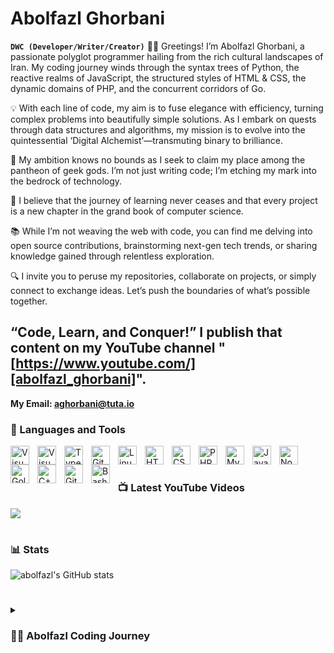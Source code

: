 # Abolfazl Ghorbani

**`DWC (Developer/Writer/Creator)`**
👨‍💻 Greetings! I’m Abolfazl Ghorbani, a passionate polyglot programmer hailing from the rich cultural landscapes of Iran. My coding journey winds through the syntax trees of Python, the reactive realms of JavaScript, the structured styles of HTML & CSS, the dynamic domains of PHP, and the concurrent corridors of Go.

💡 With each line of code, my aim is to fuse elegance with efficiency, turning complex problems into beautifully simple solutions. As I embark on quests through data structures and algorithms, my mission is to evolve into the quintessential ‘Digital Alchemist’—transmuting binary to brilliance.

🚀 My ambition knows no bounds as I seek to claim my place among the pantheon of geek gods. I’m not just writing code; I’m etching my mark into the bedrock of technology.

🌱 I believe that the journey of learning never ceases and that every project is a new chapter in the grand book of computer science.

📚 While I’m not weaving the web with code, you can find me delving into open source contributions, brainstorming next-gen tech trends, or sharing knowledge gained through relentless exploration.

🔍 I invite you to peruse my repositories, collaborate on projects, or simply connect to exchange ideas. Let’s push the boundaries of what’s possible together.

“Code, Learn, and Conquer!”
I publish that content on my YouTube channel "[https://www.youtube.com/][abolfazl_ghorbani]".
---
<strong>My Email: aghorbani@tuta.io </strong>

### 🧰 Languages and Tools

<img align="left" alt="Visualstudio" width="30px" style="padding-right:10px;" src="https://cdn.jsdelivr.net/gh/devicons/devicon/icons/git/git-original.svg" />
<img align="left" alt="Visualstudio" width="30px" style="padding-right:10px;" src="https://cdn.jsdelivr.net/gh/devicons/devicon/icons/visualstudio/visualstudio-plain.svg" />
<img align="left" alt="TypeScript" width="30px" style="padding-right:10px;" src="https://cdn.jsdelivr.net/gh/devicons/devicon/icons/typescript/typescript-plain.svg" />
<img align="left" alt="Git" width="30px" style="padding-right:10px;" src="https://cdn.jsdelivr.net/gh/devicons/devicon/icons/git/git-original.svg" />
<img align="left" alt="Linux" width="30px" style="padding-right:10px;" src="https://cdn.jsdelivr.net/gh/devicons/devicon/icons/linux/linux-original.svg" />
<img align="left" alt="HTML" width="30px" style="padding-right:10px;" src="https://cdn.jsdelivr.net/gh/devicons/devicon/icons/html5/html5-plain.svg" />
<img align="left" alt="CSS" width="30px" style="padding-right:10px;" src="https://cdn.jsdelivr.net/gh/devicons/devicon/icons/css3/css3-plain.svg" />
<img align="left" alt="PHP" width="30px" style="padding-right:10px;" src="https://cdn.jsdelivr.net/gh/devicons/devicon/icons/php/php-original.svg" />
<img align="left" alt="MySQL" width="30px" style="padding-right:10px;" src="https://cdn.jsdelivr.net/gh/devicons/devicon/icons/mysql/mysql-original-wordmark.svg" />
<img align="left" alt="JavaScript" width="30px" style="padding-right:10px;" src="https://cdn.jsdelivr.net/gh/devicons/devicon/icons/javascript/javascript-plain.svg" />
<img align="left" alt="NodeJS" width="30px" style="padding-right:10px;" src="https://cdn.jsdelivr.net/gh/devicons/devicon/icons/nodejs/nodejs-original.svg" />
<img align="left" alt="Golang" width="30px" style="padding-right:10px;" src="https://cdn.jsdelivr.net/gh/devicons/devicon/icons/go/go-original-wordmark.svg" />
<img align="left" alt="C++" width="30px" style="padding-right:10px;" src="https://cdn.jsdelivr.net/gh/devicons/devicon/icons/cplusplus/cplusplus-line.svg" />
<img align="left" alt="GitHub" width="30px" style="padding-right:10px;" src="https://cdn.jsdelivr.net/gh/devicons/devicon/icons/github/github-original.svg" />
<img align="left" alt="Bash" width="30px" style="padding-right:10px;" src="https://cdn.jsdelivr.net/gh/devicons/devicon/icons/bash/bash-original.svg" />
<br />

#

### 📺 Latest YouTube Videos
<!-- BEGIN YOUTUBE-CARDS -->
<!-- END YOUTUBE-CARDS -->

[<img src="https://custom-icon-badges.demolab.com/badge/-Subscribe%20For%20More-red?style=for-the-badge&logo=video&logoColor=white"/>](https://www.youtube.com/?sub_confirmation=1)

#

### 📊 Stats

![abolfazl's GitHub stats](https://github-readme-stats.vercel.app/api?username=aghorbani84&show_icons=true&theme=gruvbox)

<!-- ![GitHub Streak](https://streak-stats.demolab.com?user=abolfazlghorbani369&theme=gruvbox&border_radius=4.5) -->

#

<details>
 <summary><h3>👨‍💻 Abolfazl Coding Journey</h3></summary>
Embarking from the rich cultural crossroads of Iran, I am Abolfazl Ghorbani, a fervent devotee of Linux and computation. My saga commenced circa 2016-17, amidst the academic trenches of computer science. With an insatiable thirst for knowledge, I plunged into the world of programming: absorbing code, Unix, Linux, and theoretical computer science, all the while self-guiding through the labyrinths of data science, python, and full-stack development.


My dreams were vivid—a self-fashioned app cradled in the niche of iOS. Yet, as Java’s allure intensified, so did my practical skills, leading me to a full-stack engineering role post-degree. Parallel to these endeavors ran my burgeoning affair with YouTube content creation, a platform for spreading insights and chronicles of my digital adventures.


The pull was undeniable. Forsaking traditional employment, I embraced the life of a full-time YouTuber, a maverick storyteller in the vast digital cosmos. But beneath the surface simmered a lingering unease, a whisper of a once-vivid dream to craft my creation, an app that was distinctly mine.


Today, as I navigate the euphoric yet perilous waters of content creation, the call to innovate echoes louder than ever. It’s time, once more, to court the discomfort of uncharted endeavors. With a burning resolve reignited, I set my sights on 2023—to return to my roots and bring to life the vision of my younger self.


To steer towards this frontier, I am recalibrating my life’s compass now, in the waning days of 2023. Measures are being set, content streamlined, ensuring that sustenance and dreams can coexist and flourish.


So, to those who’ve walked with me thus far, know this: The horizon beckons, and I, Abolfazl Ghorbani, am ready to chase it. The architect of dreams, the weaver of code, the unwavering creator—ready to embark upon the quest of once again becoming an app developer. The dream that never faded is now a vision soon to be realized. Await my arrival, for I will spare no effort in pursuit of this renewed calling.

[website]: https://abolfazlghorbani84.ir
[youtube]: https://youtube.com/abolfazl_ghorbani
[Email]: admin@abolfazl.maskmy.id
